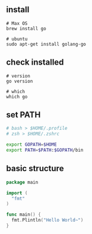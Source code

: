 ## install
```console
# Max OS
brew install go

# ubuntu
sudo apt-get install golang-go
```

## check installed
```console
# version
go version

# which
which go
```

## set PATH
```sh
# bash > $HOME/.profile
# zsh > $HOME/.zshrc

export GOPATH=$HOME
export PATH=$PATH:$GOPATH/bin
```

## basic structure
```go
package main

import (
  "fmt"
)

func main() {
  fmt.Plintln("Hello World~")
}
```
